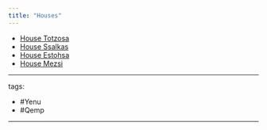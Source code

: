 ```yaml
---
title: "Houses"
---
```


 - [House Totzosa](Politics/Houses/Qemp/House%20Totzosa.md)
 - [House Ssalkas](Politics/Houses/Qemp/House%20Ssalkas.md)
 - [House Estohsa](Politics/Houses/Qemp/House%20Estohsa.md)
 - [House Mezsi](Politics/Houses/Qemp/House%20Mezsi.md)


---
tags:
 - #Yenu 
 - #Qemp
---